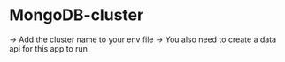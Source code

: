 # MongoDB-cluster
 -> Add the cluster name to your env file
-> You also need to create a data api for this app to run
